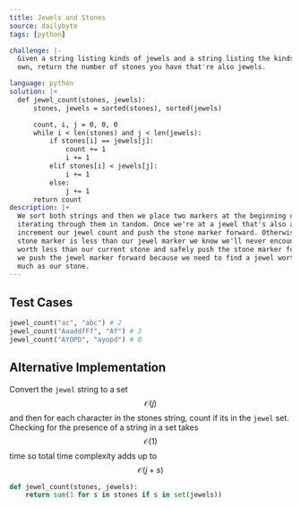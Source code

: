 ```yaml
---
title: Jewels and Stones
source: dailybyte
tags: [python]

challenge: |-
  Given a string listing kinds of jewels and a string listing the kinds of stones you
  own, return the number of stones you have that're also jewels.

language: python
solution: |+
  def jewel_count(stones, jewels):
      stones, jewels = sorted(stones), sorted(jewels)

      count, i, j = 0, 0, 0
      while i < len(stones) and j < len(jewels):
          if stones[i] == jewels[j]:
              count += 1
              i += 1
          elif stones[i] < jewels[j]:
              i += 1
          else:
              j += 1
      return count
description: |+
  We sort both strings and then we place two markers at the beginning of each string,
  iterating through them in tandom. Once we're at a jewel that's also a stone, we
  increment our jewel count and push the stone marker forward. Otherwise when our
  stone marker is less than our jewel marker we know we'll never encounter a jewel
  worth less than our current stone and safely push the stone marker forward. Otherwise
  we push the jewel marker forward because we need to find a jewel worth at least as
  much as our stone.
---
```


## Test Cases
```python
jewel_count("ac", "abc") # 2
jewel_count("AaaddfFf", "Af") # 3
jewel_count("AYOPD", "ayopd") # 0
```

<!--
TODO time complexity
## Complexity Analysis
Pythons `sorted` function takes worst case $$\mathcal{O}(n \; log \; n)$$ time, therefore
sorting both the jewels and stones strings takes $$\mathcal{O}(max(j,s) \; log \; max(j,s))$$.
We then enumerate the stones string in tandom with the jewels string taking worst
case $$O(j+s)$$.
-->

## Alternative Implementation
Convert the `jewel` string to a set $$\mathcal{O}(j)$$ and then for each character in
the stones string, count if its in the `jewel` set. Checking for the presence of a
string in a set takes $$\mathcal{O}(1)$$ time so total time complexity adds up to
$$\mathcal{O}(j+s)$$

[tc-source]: https://wiki.python.org/moin/TimeComplexity#set

```python
def jewel_count(stones, jewels):
    return sum(1 for s in stones if s in set(jewels))
```
